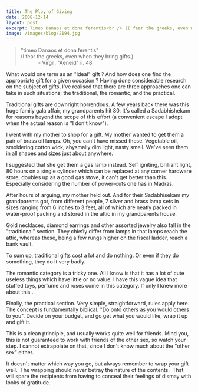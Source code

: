 ```yaml
---
title: The Ploy of Giving
date: 2008-12-14
layout: post
excerpt: Timeo Danaos et dona ferentis<br /> (I fear the greeks, even when they bring gifts.)<br /> - Virgil, "Aeneid" ii. 48
image: /images/blog/2194.jpg
---
```


<blockquote> &quot;timeo Danaos et dona ferentis&quot;<br /> (I fear the greeks, even when they bring gifts.)<br /> &nbsp;&nbsp;&nbsp;&nbsp;&nbsp;&nbsp;&nbsp;&nbsp;&nbsp;&nbsp;&nbsp;&nbsp;- Virgil, &quot;Aeneid&quot; ii. 48

 </blockquote> What would one term as an &quot;ideal&quot; gift ? And how does one find the appropriate gift for a given occasion ? Having done considerable research on the subject of gifts, I've realised that there are three approaches one can take in such situations; the traditional, the romantic, and the practical.

 Traditional gifts are downright horrendous. A few years back there was this huge family gala affair, my grandparents hit 80. It's called a Sadabhishekam for reasons beyond the scope of this effort (a convenient escape I adopt when the actual reason is &quot;I don't know&quot;).

 I went with my mother to shop for a gift. My mother wanted to get them a pair of brass oil lamps. Oh, you can't have missed these. Vegetable oil, smoldering cotton wick, abysmally dim light, nasty smell. We've seen them in all shapes and sizes just about anywhere.

 I suggested that she get them a gas lamp instead. Self igniting, brilliant light, 80 hours on a single cylinder which can be replaced at any corner hardware store, doubles up as a good gas stove, it can't get better than this. Especially considering the number of power-cuts one has in Madras.

 After hours of arguing, my mother held out. And for their Sadabhisekam my grandparents got, from different people, 7 silver and brass lamp sets in sizes ranging from 6 inches to 3 feet, all of which are neatly packed in water-proof packing and stored in the attic in my grandparents house.

 Gold necklaces, diamond earrings and other assorted jewelry also fall in the &quot;traditional&quot; section. They chiefly differ from lamps in that lamps reach the attic, whereas these, being a few rungs higher on the fiscal ladder, reach a bank vault.

 To sum up, traditional gifts cost a lot and do nothing. Or even if they do something, they do it very badly.

 The romantic category is a tricky one. All I know is that it has a lot of cute useless things which have little or no value. I have this vague idea that stuffed toys, perfume and roses come in this category. If only I knew more about this...

 Finally, the practical section. Very simple, straightforward, rules apply here. The concept is fundamentally biblical. &quot;Do onto others as you would others to you&quot;. Decide on your budget, and go get what you would like, wrap it up and gift it.

 This is a clean principle, and usually works quite well for friends. Mind you, this is not guaranteed to work with friends of the other sex, so watch your step. I cannot extrapolate on that, since I don't know much about the &quot;other sex&quot; either.

 It doesn't matter which way you go, but always remember to wrap your gift well. &nbsp;The wrapping should never betray the nature of the contents. &nbsp;That will spare the recipients from having to conceal their feelings of dismay with looks of gratitude.



